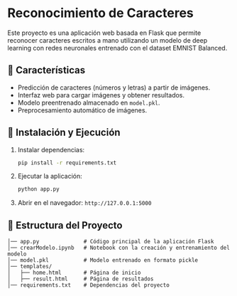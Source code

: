 # Reconocimiento de Caracteres

Este proyecto es una aplicación web basada en Flask que permite reconocer caracteres escritos a mano utilizando un modelo de deep learning con redes neuronales entrenado con el dataset EMNIST Balanced.

## 📌 Características
- Predicción de caracteres (números y letras) a partir de imágenes.
- Interfaz web para cargar imágenes y obtener resultados.
- Modelo preentrenado almacenado en `model.pkl`.
- Preprocesamiento automático de imágenes.

## 🚀 Instalación y Ejecución
1. Instalar dependencias:
   ```bash
   pip install -r requirements.txt
   ```
2. Ejecutar la aplicación:
   ```bash
   python app.py
   ```
3. Abrir en el navegador: `http://127.0.0.1:5000`

## 📂 Estructura del Proyecto
```
│── app.py              # Código principal de la aplicación Flask
│── crearModelo.ipynb   # Notebook con la creación y entrenamiento del modelo
│── model.pkl           # Modelo entrenado en formato pickle
│── templates/
│   ├── home.html       # Página de inicio
│   ├── result.html     # Página de resultados
│── requirements.txt    # Dependencias del proyecto
```

